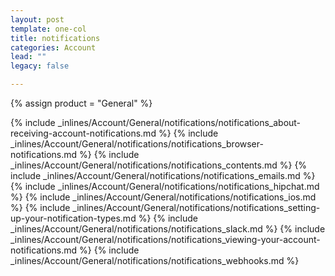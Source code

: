 ```yaml
---
layout: post
template: one-col
title: notifications
categories: Account
lead: ""
legacy: false

---
```

{% assign product = "General" %}

{% include _inlines/Account/General/notifications/notifications_about-receiving-account-notifications.md %}
{% include _inlines/Account/General/notifications/notifications_browser-notifications.md %}
{% include _inlines/Account/General/notifications/notifications_contents.md %}
{% include _inlines/Account/General/notifications/notifications_emails.md %}
{% include _inlines/Account/General/notifications/notifications_hipchat.md %}
{% include _inlines/Account/General/notifications/notifications_ios.md %}
{% include _inlines/Account/General/notifications/notifications_setting-up-your-notification-types.md %}
{% include _inlines/Account/General/notifications/notifications_slack.md %}
{% include _inlines/Account/General/notifications/notifications_viewing-your-account-notifications.md %}
{% include _inlines/Account/General/notifications/notifications_webhooks.md %}
